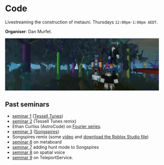 # Code

Livestreaming the construction of metauni. Thursdays `12:00pm-1:00pm AEDT`.

**Organiser**: Dan Murfet.

![banner](seminar-code-min.png)

## Past seminars

* [seminar 1](https://youtu.be/zAjl848o_fg) ([Tessell Tunes](https://www.roblox.com/games/7662464095/Tessell-Tunes))
* [seminar 2](https://youtu.be/pKDruEjZPg8) (Tessell Tunes remix)
* Ethan Curtiss (AstroCode) on [Fourier series](https://youtu.be/F1gdI2eWqc8).
* [seminar 3](https://youtu.be/dO3fi6WjjM0) ([Songspires](https://www.roblox.com/games/8157928012/Songspires-metauni))
* Songspires remix (some [video](https://youtu.be/wW3bEA-dcM8) and [download the Roblox Studio file](https://metauni.org/files/songspires.rbxl))
* [seminar 6](https://youtu.be/3z6AK1KqqtQ) on metaboard
* [seminar 7](https://youtu.be/7arwndlZMKo) adding hunt mode to Songspires
* [seminar 8](https://youtu.be/ecCmWvCm1Ts) on spatial voice
* [seminar 9](https://youtu.be/RWP21_3xLc0) on TeleportService.
